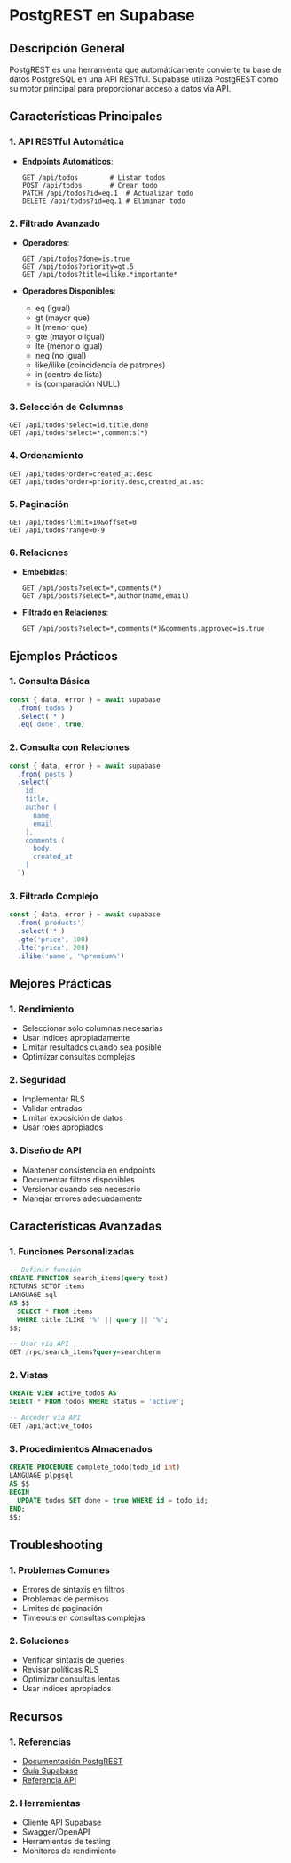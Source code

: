 # PostgREST en Supabase

## Descripción General
PostgREST es una herramienta que automáticamente convierte tu base de datos PostgreSQL en una API RESTful. Supabase utiliza PostgREST como su motor principal para proporcionar acceso a datos vía API.

## Características Principales

### 1. API RESTful Automática
- **Endpoints Automáticos**:
  ```http
  GET /api/todos        # Listar todos
  POST /api/todos       # Crear todo
  PATCH /api/todos?id=eq.1  # Actualizar todo
  DELETE /api/todos?id=eq.1 # Eliminar todo
  ```

### 2. Filtrado Avanzado
- **Operadores**:
  ```http
  GET /api/todos?done=is.true
  GET /api/todos?priority=gt.5
  GET /api/todos?title=ilike.*importante*
  ```

- **Operadores Disponibles**:
  - eq (igual)
  - gt (mayor que)
  - lt (menor que)
  - gte (mayor o igual)
  - lte (menor o igual)
  - neq (no igual)
  - like/ilike (coincidencia de patrones)
  - in (dentro de lista)
  - is (comparación NULL)

### 3. Selección de Columnas
```http
GET /api/todos?select=id,title,done
GET /api/todos?select=*,comments(*)
```

### 4. Ordenamiento
```http
GET /api/todos?order=created_at.desc
GET /api/todos?order=priority.desc,created_at.asc
```

### 5. Paginación
```http
GET /api/todos?limit=10&offset=0
GET /api/todos?range=0-9
```

### 6. Relaciones
- **Embebidas**:
  ```http
  GET /api/posts?select=*,comments(*)
  GET /api/posts?select=*,author(name,email)
  ```

- **Filtrado en Relaciones**:
  ```http
  GET /api/posts?select=*,comments(*)&comments.approved=is.true
  ```

## Ejemplos Prácticos

### 1. Consulta Básica
```typescript
const { data, error } = await supabase
  .from('todos')
  .select('*')
  .eq('done', true)
```

### 2. Consulta con Relaciones
```typescript
const { data, error } = await supabase
  .from('posts')
  .select(`
    id,
    title,
    author (
      name,
      email
    ),
    comments (
      body,
      created_at
    )
  `)
```

### 3. Filtrado Complejo
```typescript
const { data, error } = await supabase
  .from('products')
  .select('*')
  .gte('price', 100)
  .lte('price', 200)
  .ilike('name', '%premium%')
```

## Mejores Prácticas

### 1. Rendimiento
- Seleccionar solo columnas necesarias
- Usar índices apropiadamente
- Limitar resultados cuando sea posible
- Optimizar consultas complejas

### 2. Seguridad
- Implementar RLS
- Validar entradas
- Limitar exposición de datos
- Usar roles apropiados

### 3. Diseño de API
- Mantener consistencia en endpoints
- Documentar filtros disponibles
- Versionar cuando sea necesario
- Manejar errores adecuadamente

## Características Avanzadas

### 1. Funciones Personalizadas
```sql
-- Definir función
CREATE FUNCTION search_items(query text) 
RETURNS SETOF items 
LANGUAGE sql
AS $$
  SELECT * FROM items 
  WHERE title ILIKE '%' || query || '%';
$$;

-- Usar vía API
GET /rpc/search_items?query=searchterm
```

### 2. Vistas
```sql
CREATE VIEW active_todos AS
SELECT * FROM todos WHERE status = 'active';

-- Acceder vía API
GET /api/active_todos
```

### 3. Procedimientos Almacenados
```sql
CREATE PROCEDURE complete_todo(todo_id int)
LANGUAGE plpgsql
AS $$
BEGIN
  UPDATE todos SET done = true WHERE id = todo_id;
END;
$$;
```

## Troubleshooting

### 1. Problemas Comunes
- Errores de sintaxis en filtros
- Problemas de permisos
- Límites de paginación
- Timeouts en consultas complejas

### 2. Soluciones
- Verificar sintaxis de queries
- Revisar políticas RLS
- Optimizar consultas lentas
- Usar índices apropiados

## Recursos

### 1. Referencias
- [Documentación PostgREST](https://postgrest.org)
- [Guía Supabase](https://supabase.com/docs/guides/database/api)
- [Referencia API](https://supabase.com/docs/reference/javascript/select)

### 2. Herramientas
- Cliente API Supabase
- Swagger/OpenAPI
- Herramientas de testing
- Monitores de rendimiento